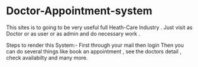 # Doctor-Appointment-system
This sites is to going to be very useful full Heath-Care Industry . Just visit as Doctor or as user or as admin and do necessary work .

Steps to render this System:-
First through your mail
then login
Then you can do several things like book an appointment , see the doctors detail , check availabilty and many more.
